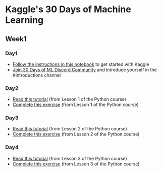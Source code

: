 # Kaggle's 30 Days of Machine Learning

## Week1

### Day1

* [Follow the instructions in this notebook](https://www.kaggle.com/alexisbcook/getting-started-with-kaggle?utm_medium=email&utm_source=gamma&utm_campaign=thirty-days-of-ml&utm_content=day-1) to get started with Kaggle
* [Join 30 Days of ML Discord Community](https://discord.com/invite/f8g8bDq8Vv) and introduce yourself in the #introductions channel

### Day2

* [Read this tutorial](https://www.kaggle.com/colinmorris/hello-python?utm_medium=email&utm_source=gamma&utm_campaign=thirty-days-of-ml&utm_content=day-2) (from Lesson 1 of the Python course)
* [Complete this exercise](https://www.kaggle.com/anurag1817/exercise-syntax-variables-and-numbers/edit) (from Lesson 1 of the Python course)

### Day3

* [Read this tutorial](https://www.kaggle.com/colinmorris/functions-and-getting-help?utm_medium=email&utm_source=gamma&utm_campaign=thirty-days-of-ml&utm_content=day-3) (from Lesson 2 of the Python course)
* [Complete this exercise](https://www.kaggle.com/anurag1817/exercise-functions-and-getting-help/edit) (from Lesson 2 of the Python course)

### Day4

* [Read this tutorial](https://www.kaggle.com/colinmorris/booleans-and-conditionals?utm_medium=email&utm_source=gamma&utm_campaign=thirty-days-of-ml&utm_content=day-4) (from Lesson 3 of the Python course)
* [Complete this exercise](https://www.kaggle.com/anurag1817/exercise-booleans-and-conditionals/edit) (from Lesson 3 of the Python course)